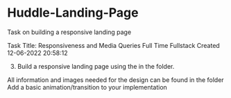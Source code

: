 # Huddle-Landing-Page
Task on building a responsive landing page 

Task Title: Responsiveness and Media Queries
Full Time
Fullstack
Created 12-06-2022 20:58:12

3) Build a responsive landing page using the in the folder. 

All information and images needed for the design can be found in the folder
Add a basic animation/transition to your implementation

